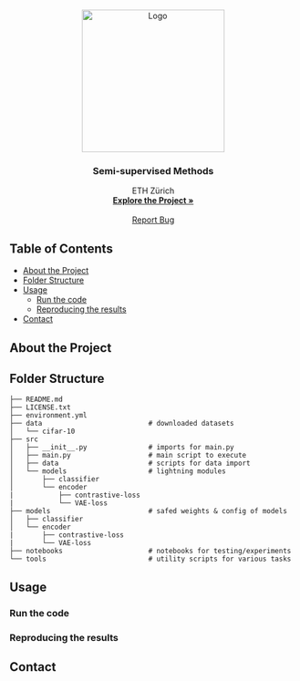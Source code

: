 <br />
<p align="center">
  <a href="https://github.com/lukaskln/Semi-supervised-methods">
    <img src="https://images.bhaskarassets.com/web2images/521/2020/03/12/corona_1584026916.gif" alt="Logo" width="250"> 
  </a>

  <h3 align="center">Semi-supervised Methods</h3>

  <p align="center">
    ETH Zürich
    <br />
    <a href="https://github.com/lukaskln/Semi-supervised-methods/tree/main/src"><strong>Explore the Project »</strong></a>
    <br />
    <br />
    <a href="https://github.com/lukaskln/Semi-supervised-methods/issues">Report Bug</a>
  </p>
</p>

## Table of Contents
* [About the Project](#about-the-project)
* [Folder Structure](#folder-structure)
* [Usage](#usage)
  * [Run the code](#run-the-code)
  * [Reproducing the results](#reproducing-our-results)
* [Contact](#contact)

## About the Project


## Folder Structure
```
├── README.md
├── LICENSE.txt
├── environment.yml                                   
├── data                          # downloaded datasets                                                                 
│   └── cifar-10                                  
├── src
│   ├── __init__.py               # imports for main.py                
│   ├── main.py                   # main script to execute                    
│   ├── data                      # scripts for data import
│   └── models                    # lightning modules
│       ├── classifier
│       └── encoder
|           ├── contrastive-loss
|           └── VAE-loss
├── models                        # safed weights & config of models
│   ├── classifier
│   └── encoder
|       ├── contrastive-loss
|       └── VAE-loss
├── notebooks                     # notebooks for testing/experiments
└── tools                         # utility scripts for various tasks
```

## Usage

### Run the code

### Reproducing the results

## Contact

